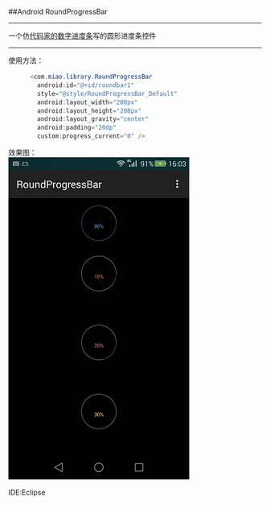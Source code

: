 ##Android RoundProgressBar 

-----

一个仿[代码家的数字进度条](https://github.com/daimajia/NumberProgressBar)写的圆形进度条控件

---

使用方法：

```java
	  <com.miao.library.RoundProgressBar
        android:id="@+id/roundbar1"
        style="@style/RoundProgressBar_Default"
        android:layout_width="200px"
        android:layout_height="200px"
        android:layout_gravity="center"
        android:padding="20dp"
        custom:progress_current="0" />
```	

效果图：     
![效果图](pic.jpeg)        
      
IDE:Eclipse    
